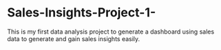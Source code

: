 # Sales-Insights-Project-1-
This is my first data analysis project to generate a dashboard using sales data to generate and gain sales insights easily.
